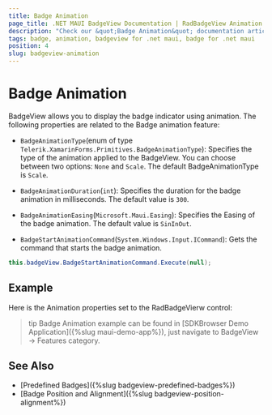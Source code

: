 ```yaml
---
title: Badge Animation
page_title: .NET MAUI BadgeView Documentation | RadBadgeView Animation
description: "Check our &quot;Badge Animation&quot; documentation article for Telerik BadgeView for .NET MAUI."
tags: badge, animation, badgeview for .net maui, badge for .net maui
position: 4
slug: badgeview-animation
---
```


# Badge Animation

BadgeView allows you to display the badge indicator using animation. The following properties are related to the Badge animation feature:

* `BadgeAnimationType`(enum of type `Telerik.XamarinForms.Primitives.BadgeAnimationType`): Specifies the type of the animation applied to the BadgeView. You can choose between two options: `None` and `Scale`. The default BadgeAnimationType is `Scale`. 

* `BadgeAnimationDuration`(`int`): Specifies the duration for the badge animation in milliseconds. The default value is `300`.

* `BadgeAnimationEasing`(`Microsoft.Maui.Easing`): Specifies the Easing of the badge animation. The default value is `SinInOut`.

* `BadgeStartAnimationCommand`(`System.Windows.Input.ICommand`): Gets the command that starts the badge animation.

```C#
this.badgeView.BadgeStartAnimationCommand.Execute(null);
```

## Example

Here is the Animation properties set to the RadBadgeVierw control:

<snippet id='badgeview-animation'/>

>tip Badge Animation example can be found in [SDKBrowser Demo Application]({%slug maui-demo-app%}), just navigate to BadgeView -> Features category.

## See Also

- [Predefined Badges]({%slug badgeview-predefined-badges%})
- [Badge Position and Alignment]({%slug badgeview-position-alignment%})